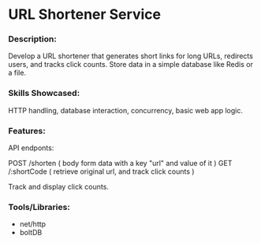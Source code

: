# URL Shortener Service

### Description:

Develop a URL shortener that generates short links for long URLs,
redirects users, and tracks click counts. Store data in a simple database like Redis or a file.


### Skills Showcased:

HTTP handling, database interaction, concurrency, basic web app logic.

### Features:

API endponts:

POST /shorten ( body form data with a key "url" and value of it )
GET /:shortCode ( retrieve original url, and track click counts )

Track and display click counts.

### Tools/Libraries: 

- net/http
- boltDB
